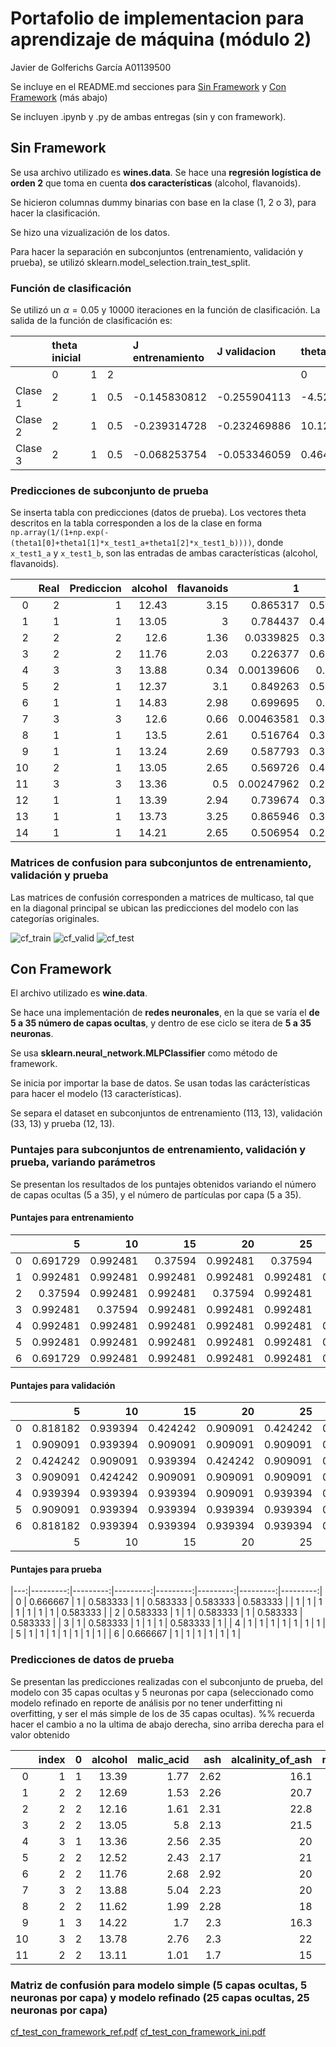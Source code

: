 # Portafolio de implementacion para aprendizaje de máquina (módulo 2)
Javier de Golferichs García A01139500

Se incluye en el README.md secciones para [Sin Framework](##-Sin-Framework) y  [Con Framework](##-Con-Framework) (más abajo)

Se incluyen .ipynb y .py de ambas entregas (sin y con framework).

## Sin Framework

Se usa archivo utilizado es **wines.data**. Se hace una **regresión logística de orden 2** que toma en cuenta **dos características** (alcohol, flavanoids).

Se hicieron columnas dummy binarias con base en la clase (1, 2 o 3), para hacer la clasificación.

Se hizo una vizualización de los datos.

Para hacer la separación en subconjuntos (entrenamiento, validación y prueba), se utilizó sklearn.model_selection.train_test_split.

### Función de clasificación

Se utilizó un $\alpha = 0.05$ y 10000 iteraciones en la función de clasificación.
La salida de la función de clasificación es:

| |theta inicial| | |J entrenamiento|J validacion|theta refinada |||
|:----|:----|:----|:----|:----|:----|:----|:----|:----|
| |0|1|2| | |0|1|2|
|Clase 1|2|1|0.5|-0.145830812|-0.255904113|-4.528507542|-0.218032685|2.888516617|
|Clase 2|2|1|0.5|-0.239314728|-0.232469886|10.12620338|-0.87245963|0.335677986|
|Clase 3|2|1|0.5|-0.068253754|-0.053346059|0.464055325|0.507980433|-5.732727431|

### Predicciones de subconjunto de prueba

Se inserta tabla con predicciones (datos de prueba). Los vectores theta descritos en la tabla corresponden a los de la clase en forma `np.array(1/(1+np.exp(-(theta1[0]+theta1[1]*x_test1_a+theta1[2]*x_test1_b))))`, donde `x_test1_a` y `x_test1_b`, son las entradas de ambas características (alcohol, flavanoids). 


|    |   **Real** |   **Prediccion** |   alcohol |   flavanoids |          1 |        2 |           3 |
|---:|-------:|-------------:|----------:|-------------:|-----------:|---------:|------------:|
|  0 |      2 |            1 |     12.43 |         3.15 | 0.865317   | 0.583927 | 1.26247e-05 |
|  1 |      1 |            1 |     13.05 |         3    | 0.784437   | 0.437243 | 4.08737e-05 |
|  2 |      2 |            2 |     12.6  |         1.36 | 0.0339825  | 0.398848 | 0.282539    |
|  3 |      2 |            2 |     11.76 |         2.03 | 0.226377   | 0.633556 | 0.00548886  |
|  4 |      3 |            3 |     13.88 |         0.34 | 0.00139606 | 0.13361  | 0.996188    |
|  5 |      2 |            1 |     12.37 |         3.1  | 0.849263   | 0.592541 | 1.63106e-05 |
|  6 |      1 |            1 |     14.83 |         2.98 | 0.699695   | 0.14039  | 0.000113213 |
|  7 |      3 |            3 |     12.6  |         0.66 | 0.00463581 | 0.344063 | 0.956103    |
|  8 |      1 |            1 |     13.5  |         2.61 | 0.516764   | 0.315208 | 0.000480296 |
|  9 |      1 |            1 |     13.24 |         2.69 | 0.587793   | 0.372341 | 0.000266114 |
| 10 |      2 |            1 |     13.05 |         2.65 | 0.569726   | 0.408578 | 0.000303894 |
| 11 |      3 |            3 |     13.36 |         0.5  | 0.00247962 | 0.203912 | 0.987682    |
| 12 |      1 |            1 |     13.39 |         2.94 | 0.739674   | 0.361436 | 6.85208e-05 |
| 13 |      1 |            1 |     13.73 |         3.25 | 0.865946   | 0.318274 | 1.37737e-05 |
| 14 |      1 |            1 |     14.21 |         2.65 | 0.506954   | 0.200704 | 0.000547681 |

### Matrices de confusion para subconjuntos de entrenamiento, validación y prueba

Las matrices de confusión corresponden a matrices de multicaso, tal que en la diagonal principal se ubican las predicciones del modelo con las categorías originales.

![cf_train](https://user-images.githubusercontent.com/71610960/190315590-d8b68395-291b-4cd7-ab81-10fe80ce6637.png)
![cf_valid](https://user-images.githubusercontent.com/71610960/190315600-264f88fa-bf15-4be2-b12f-21c3eebdc624.png)
![cf_test](https://user-images.githubusercontent.com/71610960/190315605-5d502872-7716-40a3-b954-0adbdefb6e29.png)



## Con Framework

El archivo utilizado es **wine.data**.

Se hace una implementación de **redes neuronales**, en la que se varía el **de 5 a 35 número de capas ocultas**, y dentro de ese ciclo se itera de **5 a 35 neuronas**. 

Se usa **sklearn.neural_network.MLPClassifier** como método de framework.

Se inicia por importar la base de datos. Se usan todas las carácterísticas para hacer el modelo (13 características).

Se separa el dataset en subconjuntos de entrenamiento (113, 13), validación (33, 13) y prueba (12, 13).

### Puntajes para subconjuntos de entrenamiento, validación y prueba, variando parámetros

Se presentan los resultados de los puntajes obtenidos variando el número de capas ocultas (5 a 35), y el número de partículas por capa (5 a 35).

#### Puntajes para entrenamiento

|    |        5 |       10 |       15 |       20 |       25 |       30 |       35 |
|---:|---------:|---------:|---------:|---------:|---------:|---------:|---------:|
|  0 | 0.691729 | 0.992481 | 0.37594  | 0.992481 | 0.37594  | 0.37594  | 0.37594  |
|  1 | 0.992481 | 0.992481 | 0.992481 | 0.992481 | 0.992481 | 0.992481 | 0.37594  |
|  2 | 0.37594  | 0.992481 | 0.992481 | 0.37594  | 0.992481 | 0.37594  | 0.37594  |
|  3 | 0.992481 | 0.37594  | 0.992481 | 0.992481 | 0.992481 | 0.37594  | 0.992481 |
|  4 | 0.992481 | 0.992481 | 0.992481 | 0.992481 | 0.992481 | 0.992481 | 0.992481 |
|  5 | 0.992481 | 0.992481 | 0.992481 | 0.992481 | 0.992481 | 0.992481 | 0.992481 |
|  6 | 0.691729 | 0.992481 | 0.992481 | 0.992481 | 0.992481 | 0.992481 | 0.992481 |

#### Puntajes para validación

|    |        5 |       10 |       15 |       20 |       25 |       30 |       35 |
|---:|---------:|---------:|---------:|---------:|---------:|---------:|---------:|
|  0 | 0.818182 | 0.939394 | 0.424242 | 0.909091 | 0.424242 | 0.424242 | 0.424242 |
|  1 | 0.909091 | 0.939394 | 0.909091 | 0.909091 | 0.909091 | 0.909091 | 0.424242 |
|  2 | 0.424242 | 0.909091 | 0.939394 | 0.424242 | 0.909091 | 0.424242 | 0.424242 |
|  3 | 0.909091 | 0.424242 | 0.909091 | 0.909091 | 0.909091 | 0.424242 | 0.909091 |
|  4 | 0.939394 | 0.939394 | 0.939394 | 0.909091 | 0.939394 | 0.939394 | 0.939394 |
|  5 | 0.909091 | 0.939394 | 0.939394 | 0.939394 | 0.939394 | 0.939394 | 0.939394 |
|  6 | 0.818182 | 0.939394 | 0.939394 | 0.939394 | 0.939394 | 0.939394 | 0.939394 |
|    |        5 |       10 |       15 |       20 |       25 |       30 |       35 |

#### Puntajes para prueba

|---:|---------:|---------:|---------:|---------:|---------:|---------:|---------:|
|  0 | 0.666667 | 1        | 0.583333 | 1        | 0.583333 | 0.583333 | 0.583333 |
|  1 | 1        | 1        | 1        | 1        | 1        | 1        | 0.583333 |
|  2 | 0.583333 | 1        | 1        | 0.583333 | 1        | 0.583333 | 0.583333 |
|  3 | 1        | 0.583333 | 1        | 1        | 1        | 0.583333 | 1        |
|  4 | 1        | 1        | 1        | 1        | 1        | 1        | 1        |
|  5 | 1        | 1        | 1        | 1        | 1        | 1        | 1        |
|  6 | 0.666667 | 1        | 1        | 1        | 1        | 1        | 1        |

### Predicciones de datos de prueba

Se presentan las predicciones realizadas con el subconjunto de prueba, del modelo con 35 capas ocultas y 5 neuronas por capa (seleccionado como modelo refinado en reporte de análisis por no tener underfitting ni overfitting, y ser el más simple de los de 35 capas ocultas). 
%% recuerda hacer el cambio a no la ultima de abajo derecha, sino arriba derecha para el valor obtenido

|    |   index |   0 |   alcohol |   malic_acid |   ash |   alcalinity_of_ash |   magnesium |   total_phenols |   flavanoids |   nonflavanoid_phenols |   proanthocyanins |   color_intensity |   hue |   od280 |   proline |
|---:|--------:|----:|----------:|-------------:|------:|--------------------:|------------:|----------------:|-------------:|-----------------------:|------------------:|------------------:|------:|--------:|----------:|
|  0 |       1 |   1 |     13.39 |         1.77 |  2.62 |                16.1 |          93 |            2.85 |         2.94 |                   0.34 |              1.45 |              4.8  |  0.92 |    3.22 |      1195 |
|  1 |       2 |   2 |     12.69 |         1.53 |  2.26 |                20.7 |          80 |            1.38 |         1.46 |                   0.58 |              1.62 |              3.05 |  0.96 |    2.06 |       495 |
|  2 |       2 |   2 |     12.16 |         1.61 |  2.31 |                22.8 |          90 |            1.78 |         1.69 |                   0.43 |              1.56 |              2.45 |  1.33 |    2.26 |       495 |
|  3 |       2 |   2 |     13.05 |         5.8  |  2.13 |                21.5 |          86 |            2.62 |         2.65 |                   0.3  |              2.01 |              2.6  |  0.73 |    3.1  |       380 |
|  4 |       3 |   1 |     13.36 |         2.56 |  2.35 |                20   |          89 |            1.4  |         0.5  |                   0.37 |              0.64 |              5.6  |  0.7  |    2.47 |       780 |
|  5 |       2 |   2 |     12.52 |         2.43 |  2.17 |                21   |          88 |            2.55 |         2.27 |                   0.26 |              1.22 |              2    |  0.9  |    2.78 |       325 |
|  6 |       2 |   2 |     11.76 |         2.68 |  2.92 |                20   |         103 |            1.75 |         2.03 |                   0.6  |              1.05 |              3.8  |  1.23 |    2.5  |       607 |
|  7 |       3 |   2 |     13.88 |         5.04 |  2.23 |                20   |          80 |            0.98 |         0.34 |                   0.4  |              0.68 |              4.9  |  0.58 |    1.33 |       415 |
|  8 |       2 |   2 |     11.62 |         1.99 |  2.28 |                18   |          98 |            3.02 |         2.26 |                   0.17 |              1.35 |              3.25 |  1.16 |    2.96 |       345 |
|  9 |       1 |   3 |     14.22 |         1.7  |  2.3  |                16.3 |         118 |            3.2  |         3    |                   0.26 |              2.03 |              6.38 |  0.94 |    3.31 |       970 |
| 10 |       3 |   2 |     13.78 |         2.76 |  2.3  |                22   |          90 |            1.35 |         0.68 |                   0.41 |              1.03 |              9.58 |  0.7  |    1.68 |       615 |
| 11 |       2 |   2 |     13.11 |         1.01 |  1.7  |                15   |          78 |            2.98 |         3.18 |                   0.26 |              2.28 |              5.3  |  1.12 |    3.18 |       502 |

### Matriz de confusión para modelo simple (5 capas ocultas, 5 neuronas por capa) y modelo refinado (25 capas ocultas, 25 neuronas por capa)

[cf_test_con_framework_ref.pdf](https://github.com/1dgog/tc3006c_m2_portafoliodeimplementacion/files/9590901/cf_test_con_framework_ref.pdf)
[cf_test_con_framework_ini.pdf](https://github.com/1dgog/tc3006c_m2_portafoliodeimplementacion/files/9590902/cf_test_con_framework_ini.pdf)

